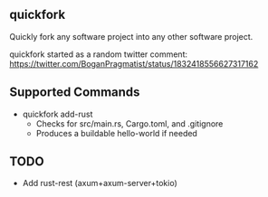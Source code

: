 quickfork
---------
Quickly fork any software project into any other software project.

quickfork started as a random twitter comment:
https://twitter.com/BoganPragmatist/status/1832418556627317162

Supported Commands
------------------
* quickfork add-rust
  * Checks for src/main.rs, Cargo.toml, and .gitignore
  * Produces a buildable hello-world if needed

TODO
----
* Add rust-rest (axum+axum-server+tokio)